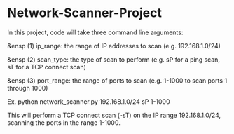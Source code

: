 # Network-Scanner-Project

In this project, code will take three command line arguments:


&ensp (1) ip_range: the range of IP addresses to scan (e.g. 192.168.1.0/24)



&ensp (2) scan_type: the type of scan to perform (e.g. sP for a ping scan, sT for a TCP connect scan)



&ensp (3) port_range: the range of ports to scan (e.g. 1-1000 to scan ports 1 through 1000)






Ex.     python network_scanner.py 192.168.1.0/24 sP 1-1000




This will perform a TCP connect scan (-sT) on the IP range 192.168.1.0/24, scanning the ports in the range 1-1000.
